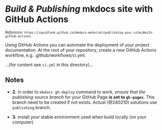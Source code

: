 
# *Build & Publishing* mkdocs site with GitHub Actions

<small>*Reference:* `https://squidfunk.github.io/mkdocs-material/publishing-your-site/#with-github-actions`</small>



Using GitHub Actions you can automate the deployment of your project documentation. At the root of your repository, create a new GitHub Actions workflow, e.g. .github/workflows/ci.yml.

...(for content see `ci.yml` in this directory)...






## Notes

* **2.** in order to `mkdocs gh-deploy` command to work, *ensure that the publishing source branch* for your GitHub Page **is set to `gh-pages`**. This branch need to be created if not exists. Actual (@240210) solutions use `publishing` branch.

* **3.** install your stable environment used when build locally (on your computer)



